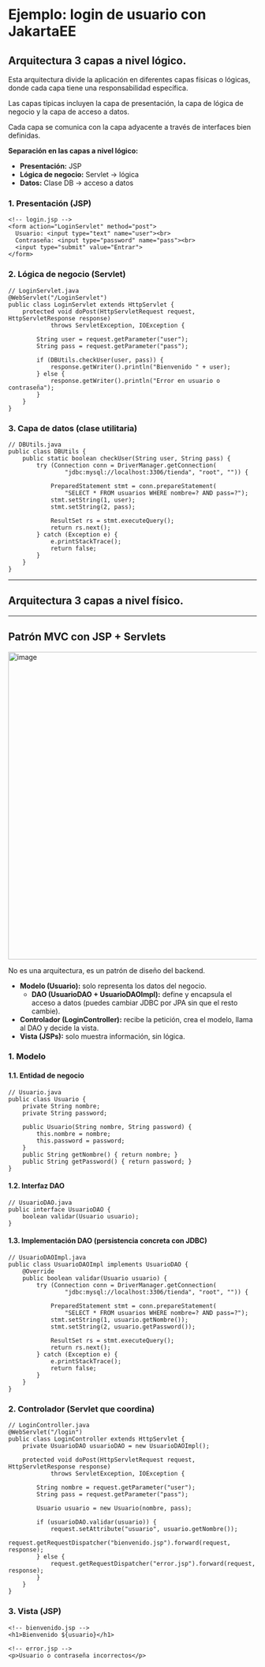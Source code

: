 # Ejemplo: login de usuario con JakartaEE

## Arquitectura 3 capas a nivel lógico.

Esta arquitectura divide la aplicación en diferentes capas físicas o lógicas, donde cada capa tiene una responsabilidad específica. 

Las capas típicas incluyen la capa de presentación, la capa de lógica de negocio y la capa de acceso a datos. 

Cada capa se comunica con la capa adyacente a través de interfaces bien definidas. 

**Separación en las capas a nivel lógico:**
- **Presentación:** JSP
- **Lógica de negocio:** Servlet -> lógica
- **Datos:** Clase DB -> acceso a datos

### 1. Presentación (JSP)
```
<!-- login.jsp -->
<form action="LoginServlet" method="post">
  Usuario: <input type="text" name="user"><br>
  Contraseña: <input type="password" name="pass"><br>
  <input type="submit" value="Entrar">
</form>
```

### 2. Lógica de negocio (Servlet)
```
// LoginServlet.java
@WebServlet("/LoginServlet")
public class LoginServlet extends HttpServlet {
    protected void doPost(HttpServletRequest request, HttpServletResponse response) 
            throws ServletException, IOException {
        
        String user = request.getParameter("user");
        String pass = request.getParameter("pass");

        if (DBUtils.checkUser(user, pass)) {
            response.getWriter().println("Bienvenido " + user);
        } else {
            response.getWriter().println("Error en usuario o contraseña");
        }
    }
}
```

### 3. Capa de datos (clase utilitaria)
```
// DBUtils.java
public class DBUtils {
    public static boolean checkUser(String user, String pass) {
        try (Connection conn = DriverManager.getConnection(
                "jdbc:mysql://localhost:3306/tienda", "root", "")) {
            
            PreparedStatement stmt = conn.prepareStatement(
                "SELECT * FROM usuarios WHERE nombre=? AND pass=?");
            stmt.setString(1, user);
            stmt.setString(2, pass);
            
            ResultSet rs = stmt.executeQuery();
            return rs.next();
        } catch (Exception e) {
            e.printStackTrace();
            return false;
        }
    }
}

```

___

## Arquitectura 3 capas a nivel físico.


___

## Patrón MVC con JSP + Servlets

<img width="620" height="622" alt="image" src="https://github.com/user-attachments/assets/399e4c86-8b7d-463c-bca1-21a10f088003" />

No es una arquitectura, es un patrón de diseño del backend.

- **Modelo (Usuario):** solo representa los datos del negocio.
  - **DAO (UsuarioDAO + UsuarioDAOImpl):** define y encapsula el acceso a datos (puedes cambiar JDBC por JPA sin que el resto cambie).
- **Controlador (LoginController):** recibe la petición, crea el modelo, llama al DAO y decide la vista.
- **Vista (JSPs):** solo muestra información, sin lógica.

### 1. Modelo 

#### 1.1. Entidad de negocio
```
// Usuario.java
public class Usuario {
    private String nombre;
    private String password;

    public Usuario(String nombre, String password) {
        this.nombre = nombre;
        this.password = password;
    }
    public String getNombre() { return nombre; }
    public String getPassword() { return password; }
}

```
#### 1.2. Interfaz DAO
```
// UsuarioDAO.java
public interface UsuarioDAO {
    boolean validar(Usuario usuario);
}
```

#### 1.3. Implementación DAO (persistencia concreta con JDBC)
```
// UsuarioDAOImpl.java
public class UsuarioDAOImpl implements UsuarioDAO {
    @Override
    public boolean validar(Usuario usuario) {
        try (Connection conn = DriverManager.getConnection(
                "jdbc:mysql://localhost:3306/tienda", "root", "")) {
            
            PreparedStatement stmt = conn.prepareStatement(
                "SELECT * FROM usuarios WHERE nombre=? AND pass=?");
            stmt.setString(1, usuario.getNombre());
            stmt.setString(2, usuario.getPassword());
            
            ResultSet rs = stmt.executeQuery();
            return rs.next();
        } catch (Exception e) {
            e.printStackTrace();
            return false;
        }
    }
}
```

### 2. Controlador (Servlet que coordina)
```
// LoginController.java
@WebServlet("/login")
public class LoginController extends HttpServlet {
    private UsuarioDAO usuarioDAO = new UsuarioDAOImpl();

    protected void doPost(HttpServletRequest request, HttpServletResponse response) 
            throws ServletException, IOException {
        
        String nombre = request.getParameter("user");
        String pass = request.getParameter("pass");

        Usuario usuario = new Usuario(nombre, pass);

        if (usuarioDAO.validar(usuario)) {
            request.setAttribute("usuario", usuario.getNombre());
            request.getRequestDispatcher("bienvenido.jsp").forward(request, response);
        } else {
            request.getRequestDispatcher("error.jsp").forward(request, response);
        }
    }
}
```

### 3. Vista (JSP)
```
<!-- bienvenido.jsp -->
<h1>Bienvenido ${usuario}</h1>

<!-- error.jsp -->
<p>Usuario o contraseña incorrectos</p>

```

